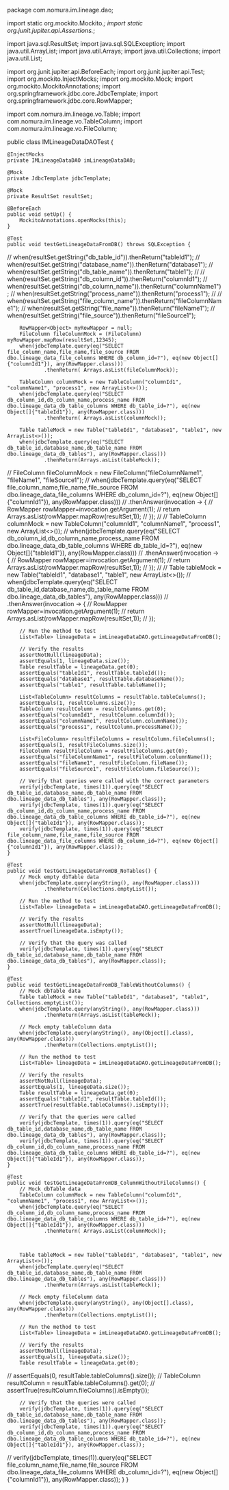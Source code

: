 package com.nomura.im.lineage.dao;

import static org.mockito.Mockito.*;
import static org.junit.jupiter.api.Assertions.*;

import java.sql.ResultSet;
import java.sql.SQLException;
import java.util.ArrayList;
import java.util.Arrays;
import java.util.Collections;
import java.util.List;

import org.junit.jupiter.api.BeforeEach;
import org.junit.jupiter.api.Test;
import org.mockito.InjectMocks;
import org.mockito.Mock;
import org.mockito.MockitoAnnotations;
import org.springframework.jdbc.core.JdbcTemplate;
import org.springframework.jdbc.core.RowMapper;

import com.nomura.im.lineage.vo.Table;
import com.nomura.im.lineage.vo.TableColumn;
import com.nomura.im.lineage.vo.FileColumn;

public class IMLineageDataDAOTest {

    @InjectMocks
    private IMLineageDataDAO imLineageDataDAO;

    @Mock
    private JdbcTemplate jdbcTemplate;

    @Mock
    private ResultSet resultSet;

    @BeforeEach
    public void setUp() {
        MockitoAnnotations.openMocks(this);
    }

    @Test
    public void testGetLineageDataFromDB() throws SQLException {
//        when(resultSet.getString("db_table_id")).thenReturn("tableId1");
//        when(resultSet.getString("database_name")).thenReturn("database1");
//        when(resultSet.getString("db_table_name")).thenReturn("table1");
//
//        when(resultSet.getString("db_column_id")).thenReturn("columnId1");
//        when(resultSet.getString("db_column_name")).thenReturn("columnName1");
//        when(resultSet.getString("process_name")).thenReturn("process1");
//
//        when(resultSet.getString("file_column_name")).thenReturn("fileColumnName1");
//        when(resultSet.getString("file_name")).thenReturn("fileName1");
//        when(resultSet.getString("file_source")).thenReturn("fileSource1");

        RowMapper<Object> myRowMapper = null;
        FileColumn fileColumnMock = (FileColumn) myRowMapper.mapRow(resultSet,12345);
        when(jdbcTemplate.query(eq("SELECT file_column_name,file_name,file_source FROM dbo.lineage_data_file_columns WHERE db_column_id=?"), eq(new Object[]{"columnId1"}), any(RowMapper.class)))
                .thenReturn( Arrays.asList(fileColumnMock));

        TableColumn columnMock = new TableColumn("columnId1", "columnName1", "process1", new ArrayList<>());
        when(jdbcTemplate.query(eq("SELECT db_column_id,db_column_name,process_name FROM dbo.lineage_data_db_table_columns WHERE db_table_id=?"), eq(new Object[]{"tableId1"}), any(RowMapper.class)))
                .thenReturn( Arrays.asList(columnMock));

        Table tableMock = new Table("tableId1", "database1", "table1", new ArrayList<>());
        when(jdbcTemplate.query(eq("SELECT db_table_id,database_name,db_table_name FROM dbo.lineage_data_db_tables"), any(RowMapper.class)))
                .thenReturn(Arrays.asList(tableMock));

//        FileColumn fileColumnMock = new FileColumn("fileColumnName1", "fileName1", "fileSource1");
//        when(jdbcTemplate.query(eq("SELECT file_column_name,file_name,file_source FROM dbo.lineage_data_file_columns WHERE db_column_id=?"), eq(new Object[]{"columnId1"}), any(RowMapper.class)))
//                .thenAnswer(invocation -> {
//                    RowMapper<FileColumn> rowMapper=invocation.getArgument(1);
//                    return Arrays.asList(rowMapper.mapRow(resultSet,1));
//                });
//
//        TableColumn columnMock = new TableColumn("columnId1", "columnName1", "process1", new ArrayList<>());
//        when(jdbcTemplate.query(eq("SELECT db_column_id,db_column_name,process_name FROM dbo.lineage_data_db_table_columns WHERE db_table_id=?"), eq(new Object[]{"tableId1"}), any(RowMapper.class)))
//                .thenAnswer(invocation -> {
//                    RowMapper<TableColumn> rowMapper=invocation.getArgument(1);
//                    return Arrays.asList(rowMapper.mapRow(resultSet,1));
//                });
//
//        Table tableMock = new Table("tableId1", "database1", "table1", new ArrayList<>());
//        when(jdbcTemplate.query(eq("SELECT db_table_id,database_name,db_table_name FROM dbo.lineage_data_db_tables"), any(RowMapper.class)))
//                .thenAnswer(invocation -> {
//                    RowMapper<Table> rowMapper=invocation.getArgument(1);
//                    return Arrays.asList(rowMapper.mapRow(resultSet,1));
//                });




        // Run the method to test
        List<Table> lineageData = imLineageDataDAO.getLineageDataFromDB();

        // Verify the results
        assertNotNull(lineageData);
        assertEquals(1, lineageData.size());
        Table resultTable = lineageData.get(0);
        assertEquals("tableId1", resultTable.tableId());
        assertEquals("database1", resultTable.databaseName());
        assertEquals("table1", resultTable.tableName());

        List<TableColumn> resultColumns = resultTable.tableColumns();
        assertEquals(1, resultColumns.size());
        TableColumn resultColumn = resultColumns.get(0);
        assertEquals("columnId1", resultColumn.columnId());
        assertEquals("columnName1", resultColumn.columnName());
        assertEquals("process1", resultColumn.processName());

        List<FileColumn> resultFileColumns = resultColumn.fileColumns();
        assertEquals(1, resultFileColumns.size());
        FileColumn resultFileColumn = resultFileColumns.get(0);
        assertEquals("fileColumnName1", resultFileColumn.columnName());
        assertEquals("fileName1", resultFileColumn.fileName());
        assertEquals("fileSource1", resultFileColumn.fileSource());

        // Verify that queries were called with the correct parameters
        verify(jdbcTemplate, times(1)).query(eq("SELECT db_table_id,database_name,db_table_name FROM dbo.lineage_data_db_tables"), any(RowMapper.class));
        verify(jdbcTemplate, times(1)).query(eq("SELECT db_column_id,db_column_name,process_name FROM dbo.lineage_data_db_table_columns WHERE db_table_id=?"), eq(new Object[]{"tableId1"}), any(RowMapper.class));
        verify(jdbcTemplate, times(1)).query(eq("SELECT file_column_name,file_name,file_source FROM dbo.lineage_data_file_columns WHERE db_column_id=?"), eq(new Object[]{"columnId1"}), any(RowMapper.class));
    }

    @Test
    public void testGetLineageDataFromDB_NoTables() {
        // Mock empty dbTable data
        when(jdbcTemplate.query(anyString(), any(RowMapper.class)))
                .thenReturn(Collections.emptyList());

        // Run the method to test
        List<Table> lineageData = imLineageDataDAO.getLineageDataFromDB();

        // Verify the results
        assertNotNull(lineageData);
        assertTrue(lineageData.isEmpty());

        // Verify that the query was called
        verify(jdbcTemplate, times(1)).query(eq("SELECT db_table_id,database_name,db_table_name FROM dbo.lineage_data_db_tables"), any(RowMapper.class));
    }

    @Test
    public void testGetLineageDataFromDB_TableWithoutColumns() {
        // Mock dbTable data
        Table tableMock = new Table("tableId1", "database1", "table1", Collections.emptyList());
        when(jdbcTemplate.query(anyString(), any(RowMapper.class)))
                .thenReturn(Arrays.asList(tableMock));

        // Mock empty tableColumn data
        when(jdbcTemplate.query(anyString(), any(Object[].class), any(RowMapper.class)))
                .thenReturn(Collections.emptyList());

        // Run the method to test
        List<Table> lineageData = imLineageDataDAO.getLineageDataFromDB();

        // Verify the results
        assertNotNull(lineageData);
        assertEquals(1, lineageData.size());
        Table resultTable = lineageData.get(0);
        assertEquals("tableId1", resultTable.tableId());
        assertTrue(resultTable.tableColumns().isEmpty());

        // Verify that the queries were called
        verify(jdbcTemplate, times(1)).query(eq("SELECT db_table_id,database_name,db_table_name FROM dbo.lineage_data_db_tables"), any(RowMapper.class));
        verify(jdbcTemplate, times(1)).query(eq("SELECT db_column_id,db_column_name,process_name FROM dbo.lineage_data_db_table_columns WHERE db_table_id=?"), eq(new Object[]{"tableId1"}), any(RowMapper.class));
    }

    @Test
    public void testGetLineageDataFromDB_ColumnWithoutFileColumns() {
        // Mock dbTable data
        TableColumn columnMock = new TableColumn("columnId1", "columnName1", "process1", new ArrayList<>());
        when(jdbcTemplate.query(eq("SELECT db_column_id,db_column_name,process_name FROM dbo.lineage_data_db_table_columns WHERE db_table_id=?"), eq(new Object[]{"tableId1"}), any(RowMapper.class)))
                .thenReturn( Arrays.asList(columnMock));



        Table tableMock = new Table("tableId1", "database1", "table1", new ArrayList<>());
        when(jdbcTemplate.query(eq("SELECT db_table_id,database_name,db_table_name FROM dbo.lineage_data_db_tables"), any(RowMapper.class)))
                .thenReturn(Arrays.asList(tableMock));

        // Mock empty fileColumn data
        when(jdbcTemplate.query(anyString(), any(Object[].class), any(RowMapper.class)))
                .thenReturn(Collections.emptyList());

        // Run the method to test
        List<Table> lineageData = imLineageDataDAO.getLineageDataFromDB();

        // Verify the results
        assertNotNull(lineageData);
        assertEquals(1, lineageData.size());
        Table resultTable = lineageData.get(0);
//        assertEquals(0, resultTable.tableColumns().size());
//        TableColumn resultColumn = resultTable.tableColumns().get(0);
//        assertTrue(resultColumn.fileColumns().isEmpty());

        // Verify that the queries were called
        verify(jdbcTemplate, times(1)).query(eq("SELECT db_table_id,database_name,db_table_name FROM dbo.lineage_data_db_tables"), any(RowMapper.class));
        verify(jdbcTemplate, times(1)).query(eq("SELECT db_column_id,db_column_name,process_name FROM dbo.lineage_data_db_table_columns WHERE db_table_id=?"), eq(new Object[]{"tableId1"}), any(RowMapper.class));
//        verify(jdbcTemplate, times(1)).query(eq("SELECT file_column_name,file_name,file_source FROM dbo.lineage_data_file_columns WHERE db_column_id=?"), eq(new Object[]{"columnId1"}), any(RowMapper.class));
    }
}
